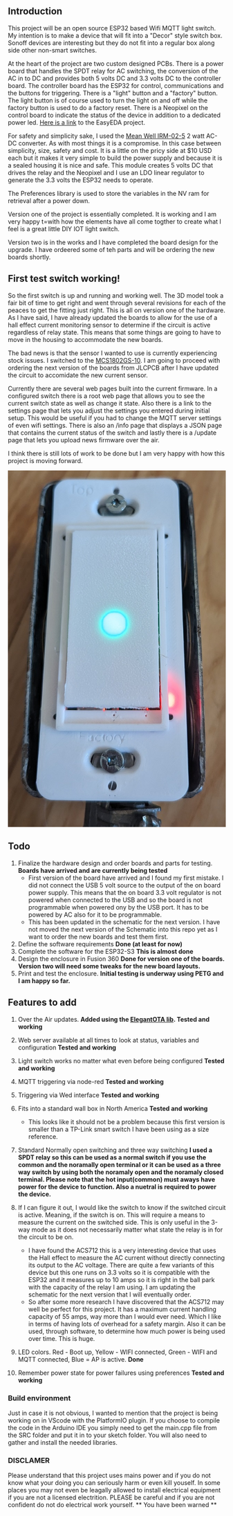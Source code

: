 ## Introduction
This project will be an open source ESP32 based Wifi MQTT light switch. My intention is to make a device that will fit into a "Decor" style switch box. Sonoff devices are interesting but they do not fit into a regular box along side other non-smart switches. 

At the heart of the project are two custom designed PCBs. There is a power board that handles the SPDT relay for AC switching, the conversion of the AC in to DC and provides both 5 volts DC and 3.3 volts DC to the controller board. The controller board has the ESP32 for control, communications and the buttons for triggering. There is a "light" button and a "factory" button. The light button is of course used to turn the light on and off while the factory button is used to do a factory reset. There is a Neopixel on the control board to indicate the status of the device in addition to a dedicated power led. [Here is a link](https://oshwlab.com/bhboyle/esp32-light-switch) to the EasyEDA project.

For safety and simplicity sake, I used the [Mean Well IRM-02-5](https://www.digikey.ca/en/products/detail/mean-well-usa-inc/IRM-02-5/7704628?s=N4IgTCBcDaIIwA4BsSC0BmADJgnKgcgCIgC6AvkA) 2 watt AC-DC converter. As with most things it is a compromise. In this case between simplicity, size, safety and cost. It is a little on the pricy side at $10 USD each but it makes it very simple to build the power supply and because it is a sealed housing it is nice and safe. This module creates 5 volts DC that drives the relay and the Neopixel and I use an LDO linear regulator to generate the 3.3 volts the ESP32 needs to operate.

The Preferences library is used to store the variables in the NV ram for retrieval after a power down.

Version one of the project is essentially completed. It is working and I am very happy t=with how the elements have all come togther to create what I feel is a great little DIY IOT light switch.

Version two is in the works and I have completed the board design for the upgrade. I have ordeered some of teh parts and will be ordering the new boards shortly.

## First test switch working!
So the first switch is up and running and working well. The 3D model took a fair bit of time to get right and went through several revisions for each of the peaces to get the fitting just right. This is all on version one of the hardware. As I have said, I have already updated the boards to allow for the use of a hall effect current monitoring sensor to determine if the circuit is active regardless of relay state. This means that some things are going to have to move in the housing to accommodate the new boards. 

The bad news is that the sensor I wanted to use is currently experiencing stock issues. I switched to the [	
MCS1802GS-10](https://www.digikey.ca/en/products/detail/monolithic-power-systems-inc/MCS1802GS-10-Z/14115509). I am going to proceed with ordering the next version of the boards from JLCPCB after I have updated the circuit to accomidate the new current sensor.

Currently there are several web pages built into the current firmware. In a configured switch there is a root web page that allows you to see the current switch state as well as change it state. Also there is a link to the settings page that lets you adjust the settings you entered during initial setup. This would be useful if you had to change the MQTT server settings of even wifi settings. There is also an /info page that displays a JSON page that contains the current status of the switch and lastly there is a /update page that lets you upload news firmware over the air.

I think there is still lots of work to be done but I am very happy with how this project is moving forward.

![first image](Images/First_picture.jpg)

## Todo
1. Finalize the hardware design and order boards and parts for testing. **Boards have arrived and are currently being tested**
    * First version of the board have arrived and I found my first mistake. I did not connect the USB 5 volt source to the output of the on board power supply. This means that the on board 3.3 volt regulator is not powered when connected to the USB and so the board is not programmable when powered ony by the USB port. It has to be powered by AC also for it to be programmable. 
    * This has been updated in the schematic for the next version. I have not moved the next version of the Schematic into this repo yet as I want to order the new boards and test them first.
2. Define the software requirements **Done (at least for now)**
3. Complete the software for the ESP32-S3 **This is almost done**
4. Design the enclosure in Fusion 360 **Done for version one of the boards. Version two will need some tweaks for the new board layouts.**
5. Print and test the enclosure. **Initial testing is underway using PETG and I am happy so far.**

## Features to add
1. Over the Air updates. **Added using the [ElegantOTA lib](https://github.com/ayushsharma82/ElegantOTA). Tested and working**
2. Web server available at all times to look at status, variables and configuration **Tested and working**
3. Light switch works no matter what even before being configured **Tested and working**
4. MQTT triggering via node-red **Tested and working** 
5. Triggering via Wed interface **Tested and working**
6. Fits into a standard wall box in North America **Tested and working**
    * This looks like it should not be a problem because this first version is smaller than a TP-Link smart switch I have been using as a size reference. 
7. Standard Normally open switching and three way switching **I used a SPDT relay so this can be used as a normal switch if you use the common and the noramally open terminal or it can be used as a three way switch by using both the noramaly open and the noramaly closed terminal. Please note that the hot input(common) must aways have power for the device to function. Also a nuetral is required to power the device.**
8. If I can figure it out, I would like the switch to know if the switched circuit is active. Meaning, if the switch is on. This will require a means to measure the current on the switched side. This is only useful in the 3-way mode as it does not necessarily matter what state the relay is in for the circuit to be on.  
    * I have found the ACS712 this is a very interesting device that uses the Hall effect to measure the AC current without directly connecting its output to the AC voltage. There are quite a few variants of this device but this one runs on 3.3 volts so it is compatible with the ESP32 and it measures up to 10 amps so it is right in the ball park with the capacity of the relay I am using. I am updating the schematic for the next version that I will eventually order.  
    * So after some more research I have discovered that the ACS712 may well be perfect for this project. It has a maximum current handling capacity of 55 amps, way more than I would ever need. Which I like in terms of having lots of overhead for a safety margin. Also it can be used, through software, to determine how much power is being used over time. This is huge.

9. LED colors. Red - Boot up, Yellow - WIFI connected, Green - WIFI and MQTT connected, Blue = AP is active. **Done**
10. Remember power state for power failures using preferences **Tested and working**

### Build environment
Just in case it is not obvious, I wanted to mention that the project is being working on in VScode with the PlatformIO plugin. If you choose to compile the code in the Arduino IDE you simply need to get the main.cpp file from the SRC folder and put it in to your sketch folder. You will also need to gather and install the needed libraries.

### DISCLAMER
Please understand that this project uses mains power and if you do not know what your doing you can seriously harm or even kill youself. In some places you may not even be leagally allowed to install electrical equipment if you are not a licensed electrition. PLEASE be careful and if you are not confident do not do electrical work yourself. ** You have been warned **
